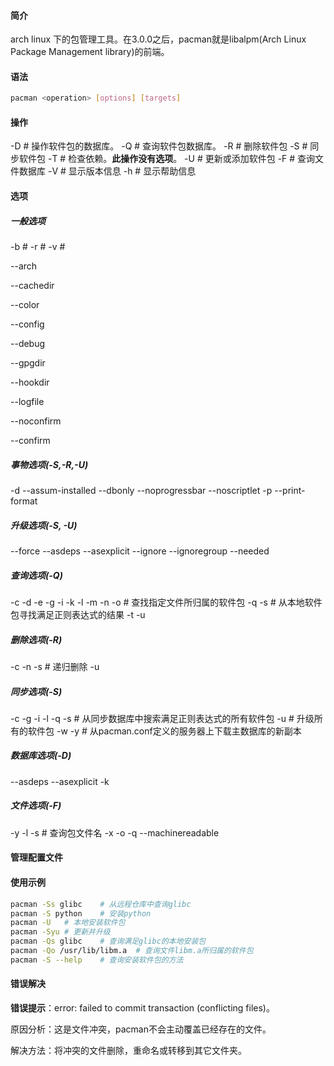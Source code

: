 #### 简介

arch linux 下的包管理工具。在3.0.0之后，pacman就是libalpm(Arch Linux Package Management library)的前端。

#### 语法

```bash
pacman <operation> [options] [targets]
```

####  操作
-D	# 操作软件包的数据库。
-Q 	# 查询软件包数据库。
-R	# 删除软件包
-S	# 同步软件包
-T	# 检查依赖。**此操作没有选项**。
-U	# 更新或添加软件包
-F	# 查询文件数据库
-V	# 显示版本信息
-h	# 显示帮助信息

#### 选项

##### 一般选项

-b 	#
-r	#
-v	#

--arch

--cachedir

--color

--config

--debug

--gpgdir

--hookdir

--logfile

--noconfirm

--confirm

##### 事物选项(-S,-R,-U)
-d
--assum-installed
--dbonly
--noprogressbar
--noscriptlet
-p
--print-format
##### 升级选项(-S, -U)
--force
--asdeps
--asexplicit
--ignore
--ignoregroup
--needed
##### 查询选项(-Q)
-c
-d
-e
-g
-i
-k
-l
-m
-n
-o	# 查找指定文件所归属的软件包
-q
-s	# 从本地软件包寻找满足正则表达式的结果
-t
-u
##### 删除选项(-R)
-c
-n
-s	# 递归删除
-u
##### 同步选项(-S)
-c
-g
-i
-l
-q
-s	# 从同步数据库中搜索满足正则表达式的所有软件包
-u	# 升级所有的软件包
-w
-y	# 从pacman.conf定义的服务器上下载主数据库的新副本
##### 数据库选项(-D)
--asdeps
--asexplicit
-k
##### 文件选项(-F)
-y
-l
-s	# 查询包文件名
-x
-o
-q
--machinereadable
#### 管理配置文件


#### 使用示例

```bash
pacman -Ss glibc 	# 从远程仓库中查询glibc
pacman -S python	# 安装python
pacman -U	# 本地安装软件包
pacman -Syu	# 更新并升级
pacman -Qs glibc	# 查询满足glibc的本地安装包
pacman -Qo /usr/lib/libm.a	# 查询文件libm.a所归属的软件包
pacman -S --help	# 查询安装软件包的方法
```

#### 错误解决

**错误提示**：error: failed to commit transaction (conflicting files)。

原因分析：这是文件冲突，pacman不会主动覆盖已经存在的文件。

解决方法：将冲突的文件删除，重命名或转移到其它文件夹。

